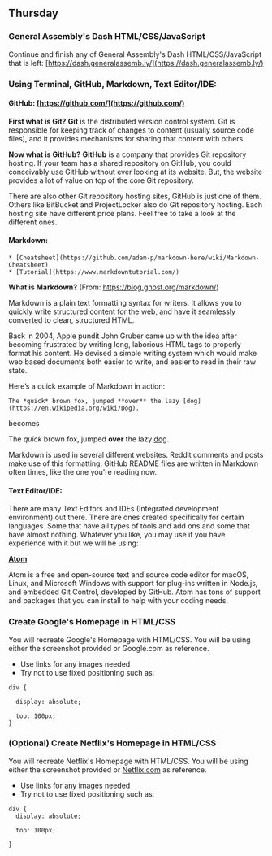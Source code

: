 ## Thursday

### General Assembly's Dash HTML/CSS/JavaScript
Continue and finish any of General Assembly's Dash HTML/CSS/JavaScript that is left:
[https://dash.generalassemb.ly/](https://dash.generalassemb.ly/)

### Using Terminal, GitHub, Markdown, Text Editor/IDE:
#### GitHub: [https://github.com/](https://github.com/)
**First what is Git?**
**Git** is the distributed version control system. Git is responsible for keeping track of changes to content (usually source code files), and it provides mechanisms for sharing that content with others.

**Now what is GitHub?**
**GitHub** is a company that provides Git repository hosting. If your team has a shared repository on GitHub, you could conceivably use GitHub without ever looking at its website. But, the website provides a lot of value on top of the core Git repository.

There are also other Git repository hosting sites, GitHub is just one of them. Others like BitBucket and ProjectLocker also do Git repository hosting. Each hosting site have different price plans. Feel free to take a look at the different ones.

#### Markdown:
	* [Cheatsheet](https://github.com/adam-p/markdown-here/wiki/Markdown-Cheatsheet)
	* [Tutorial](https://www.markdowntutorial.com/)
**What is Markdown?**
(From: https://blog.ghost.org/markdown/)

Markdown is a plain text formatting syntax for writers. It allows you to quickly write structured content for the web, and have it seamlessly converted to clean, structured HTML.

Back in 2004, Apple pundit John Gruber came up with the idea after becoming frustrated by writing long, laborious HTML tags to properly format his content. He devised a simple writing system which would make web based documents both easier to write, and easier to read in their raw state.

Here’s a quick example of Markdown in action:

`The *quick* brown fox, jumped **over** the lazy [dog](https://en.wikipedia.org/wiki/Dog).`

becomes

The *quick* brown fox, jumped **over** the lazy [dog](https://en.wikipedia.org/wiki/Dog).

Markdown is used in several different websites. Reddit comments and posts make use of this formatting. GitHub README files are written in Markdown often times, like the one you're reading now.

#### Text Editor/IDE:
There are many Text Editors and IDEs (Integrated development environment) out there. There are ones created specifically for certain languages. Some that have all types of tools and add ons and some that have almost nothing. Whatever you like, you may use if you have experience with it but we will be using:

**[Atom](https://atom.io/)**

Atom is a free and open-source text and source code editor for macOS, Linux, and Microsoft Windows with support for plug-ins written in Node.js, and embedded Git Control, developed by GitHub. Atom has tons of support and packages that you can install to help with your coding needs.

### Create Google's Homepage in HTML/CSS

You will recreate Google's Homepage with HTML/CSS. You will be using either the screenshot provided or Google.com as reference.

* Use links for any images needed
* Try not to use fixed positioning such as:
```
div {

  display: absolute;

  top: 100px;
}
```
### (Optional) Create Netflix's Homepage in HTML/CSS

You will recreate Netflix's Homepage with HTML/CSS. You will be using either the screenshot provided or [Netflix.com](https://www.netflix.com/) as reference.

* Use links for any images needed
* Try not to use fixed positioning such as:
```
div {
  display: absolute;

  top: 100px;

}
```
